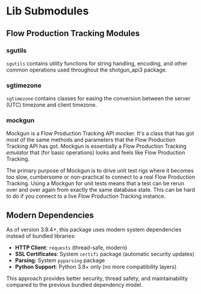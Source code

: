# Lib Submodules

## Flow Production Tracking Modules

### sgutils

`sgutils` contains utility functions for string handling, encoding, and other common operations used throughout the shotgun_api3 package.

### sgtimezone

`sgtimezone` contains classes for easing the conversion between the server (UTC) timezone and client timezone.

### mockgun

Mockgun is a Flow Production Tracking API mocker. It's a class that has got *most* of the same
methods and parameters that the Flow Production Tracking API has got. Mockgun is essentially a
Flow Production Tracking *emulator* that (for basic operations) looks and feels like Flow Production Tracking.

The primary purpose of Mockgun is to drive unit test rigs where it becomes
too slow, cumbersome or non-practical to connect to a real Flow Production Tracking. Using a
Mockgun for unit tests means that a test can be rerun over and over again
from exactly the same database state. This can be hard to do if you connect
to a live Flow Production Tracking instance.

## Modern Dependencies

As of version 3.8.4+, this package uses modern system dependencies instead of bundled libraries:

- **HTTP Client**: `requests` (thread-safe, modern)
- **SSL Certificates**: System `certifi` package (automatic security updates)
- **Parsing**: System `pyparsing` package
- **Python Support**: Python 3.8+ only (no more compatibility layers)

This approach provides better security, thread safety, and maintainability compared to the
previous bundled dependency model.

